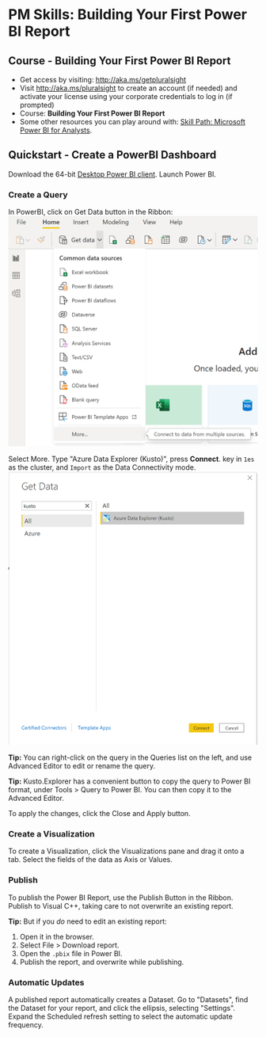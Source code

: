 # PM Skills: Building Your First Power BI Report


## Course - Building Your First Power BI Report

- Get access by visiting: http://aka.ms/getpluralsight
- Visit http://aka.ms/pluralsight to create an account (if needed) and activate your license using your corporate credentials to log in (if prompted)
- Course: **Building Your First Power BI Report**
- Some other resources you can play around with: [Skill Path: Microsoft Power BI for Analysts](https://app.pluralsight.com/paths/skill/microsoft-power-bi-for-analysts).





## Quickstart - Create a PowerBI Dashboard
Download the 64-bit [Desktop Power BI client](https://www.microsoft.com/en-us/download/details.aspx?id=58494). Launch Power BI.

### Create a Query
In PowerBI, click on Get Data button in the Ribbon:
![image.png](/images/powerbi-getdata-1.png)

Select More.  Type "Azure Data Explorer (Kusto)", press **Connect**.  key in `1es` as the cluster, and `Import` as the Data Connectivity mode.
![image.png](/images/powerbi-getdata-2.png)

**Tip:** You can right-click on the query in the Queries list on the left, and use Advanced Editor to edit or rename the query.

**Tip:** Kusto.Explorer has a convenient button to copy the query to Power BI format, under Tools > Query to Power BI.  You can then copy it to the Advanced Editor.

To apply the changes, click the Close and Apply button.

### Create a Visualization
To create a Visualization, click the Visualizations pane and drag it onto a tab.  Select the fields of the data as Axis or Values.

### Publish
To publish the Power BI Report, use the Publish Button in the Ribbon.  Publish to Visual C++, taking care to not overwrite an existing report.

**Tip:** But if you *do* need to edit an existing report:
1. Open it in the browser.
1. Select File > Download report.
1. Open the `.pbix` file in Power BI.
1. Publish the report, and overwrite while publishing.

### Automatic Updates
A published report automatically creates a Dataset.  Go to "Datasets", find the Dataset for your report, and click the ellipsis, selecting "Settings".  Expand the Scheduled refresh setting to select the automatic update frequency.

